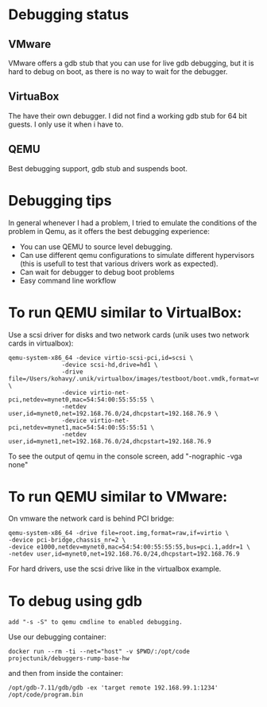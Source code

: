 # Debugging status

## VMware
VMware offers a gdb stub that you can use for live gdb debugging, but it is hard to debug on boot, as there is no way to wait for the debugger.

## VirtuaBox
The have their own debugger. I did not find a working gdb stub for 64 bit guests. I only use it when i have to.

## QEMU
Best debugging support, gdb stub and suspends boot.

# Debugging tips

In general whenever I had a problem, I tried to emulate the conditions of the problem in Qemu, as it offers the best debugging experience: 
- You can use QEMU to source level debugging. 
- Can use different qemu configurations to simulate different hypervisors (this is usefull to test that various drivers work as expected).
- Can wait for debugger to debug boot problems
- Easy command line workflow

# To run QEMU similar to VirtualBox:

Use a scsi driver for disks and two network cards (unik uses two network cards in virtualbox):

    qemu-system-x86_64 -device virtio-scsi-pci,id=scsi \
                   -device scsi-hd,drive=hd1 \
                   -drive file=/Users/kohavy/.unik/virtualbox/images/testboot/boot.vmdk,format=vmdk,if=none,id=hd1 \
                   -device virtio-net-pci,netdev=mynet0,mac=54:54:00:55:55:55 \
                   -netdev user,id=mynet0,net=192.168.76.0/24,dhcpstart=192.168.76.9 \
                   -device virtio-net-pci,netdev=mynet1,mac=54:54:00:55:55:51 \
                   -netdev user,id=mynet1,net=192.168.76.0/24,dhcpstart=192.168.76.9

To see the output of qemu in the console screen, add "-nographic -vga none"

# To run QEMU similar to VMware:

On vmware the network card is behind PCI bridge:

    qemu-system-x86_64 -drive file=root.img,format=raw,if=virtio \
    -device pci-bridge,chassis_nr=2 \
    -device e1000,netdev=mynet0,mac=54:54:00:55:55:55,bus=pci.1,addr=1 \
    -netdev user,id=mynet0,net=192.168.76.0/24,dhcpstart=192.168.76.9 

For hard drivers, use the scsi drive like in the virtualbox example.

# To debug using gdb

    add "-s -S" to qemu cmdline to enabled debugging.

Use our debugging container:

    docker run --rm -ti --net="host" -v $PWD/:/opt/code projectunik/debuggers-rump-base-hw

and then from inside the container:

    /opt/gdb-7.11/gdb/gdb -ex 'target remote 192.168.99.1:1234' /opt/code/program.bin
